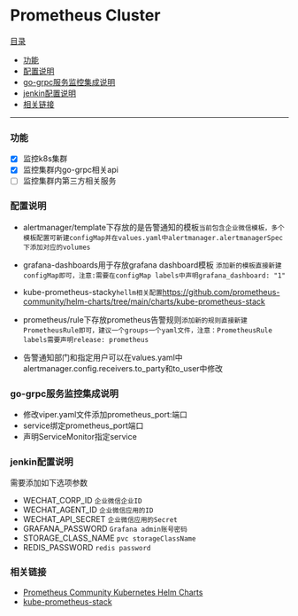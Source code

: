 # Prometheus Cluster
[目录](#目录)
- [功能](#功能)
- [配置说明](#配置说明)
- [go-grpc服务监控集成说明](#go-grpc服务监控集成说明)
- [jenkin配置说明](#jenkin配置说明)
- [相关链接](#相关链接)
-----------
### 功能
- [x] 监控k8s集群
- [x] 监控集群内go-grpc相关api
- [ ] 监控集群内第三方相关服务

### 配置说明
* alertmanager/template下存放的是告警通知的模板```当前包含企业微信模板，多个模板配置可新建configMap并在values.yaml中alertmanager.alertmanagerSpec下添加对应的volumes```
  

* grafana-dashboards用于存放grafana dashboard模板 ```添加新的模板直接新建configMap即可，注意:需要在configMap labels中声明grafana_dashboard: "1"```
  

* kube-prometheus-stacky```hellm相关配置```https://github.com/prometheus-community/helm-charts/tree/main/charts/kube-prometheus-stack
  

* prometheus/rule下存放prometheus告警规则```添加新的规则直接新建PrometheusRule即可，建议一个groups一个yaml文件，注意：PrometheusRule labels需要声明release: prometheus```


* 告警通知部门和指定用户可以在values.yaml中alertmanager.config.receivers.to_party和to_user中修改

### go-grpc服务监控集成说明
* 修改viper.yaml文件添加prometheus_port:端口 
* service绑定prometheus_port端口
* 声明ServiceMonitor指定service

### jenkin配置说明
需要添加如下选项参数
* WECHAT_CORP_ID ```企业微信企业ID```
* WECHAT_AGENT_ID ```企业微信应用的ID```
* WECHAT_API_SECRET ```企业微信应用的Secret```
* GRAFANA_PASSWORD ```Grafana admin账号密码```
* STORAGE_CLASS_NAME ```pvc storageClassName```
* REDIS_PASSWORD ```redis password```


### 相关链接
* [Prometheus Community Kubernetes Helm Charts](https://github.com/prometheus-community/helm-charts)
* [kube-prometheus-stack](https://github.com/prometheus-community/helm-charts/tree/main/charts/kube-prometheus-stack#kube-prometheus-stack)
